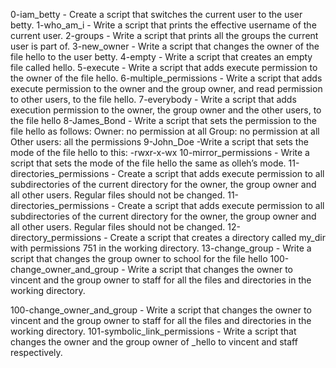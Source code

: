 0-iam_betty - Create a script that switches the current user to the user betty.
1-who_am_i - Write a script that prints the effective username of the current user.
2-groups - Write a script that prints all the groups the current user is part of.
3-new_owner - Write a script that changes the owner of the file hello to the user betty.
4-empty - Write a script that creates an empty file called hello.
5-execute - Write a script that adds execute permission to the owner of the file hello.
6-multiple_permissions - Write a script that adds execute permission to the owner and the group owner, and read permission to other users, to the file hello.
7-everybody - Write a script that adds execution permission to the owner, the group owner and the other users, to the file hello
8-James_Bond - Write a script that sets the permission to the file hello as follows: Owner: no permission at all Group: no permission at all Other users: all the permissions
9-John_Doe -Write a script that sets the mode of the file hello to this: -rwxr-x-wx
10-mirror_permissions - Write a script that sets the mode of the file hello the same as olleh’s mode.
11-directories_permissions - Create a script that adds execute permission to all subdirectories of the current directory for the owner, the group owner and all other users. Regular files should not be changed.
11-directories_permissions - Create a script that adds execute permission to all subdirectories of the current directory for the owner, the group owner and all other users. Regular files should not be changed.
12-directory_permissions - Create a script that creates a directory called my_dir with permissions 751 in the working directory.
13-change_group - Write a script that changes the group owner to school for the file hello
100-change_owner_and_group - Write a script that changes the owner to vincent and the group owner to staff for all the files and directories in the working directory.

100-change_owner_and_group - Write a script that changes the owner to vincent and the group owner to staff for all the files and directories in the working directory.
101-symbolic_link_permissions - Write a script that changes the owner and the group owner of _hello to vincent and staff respectively.
